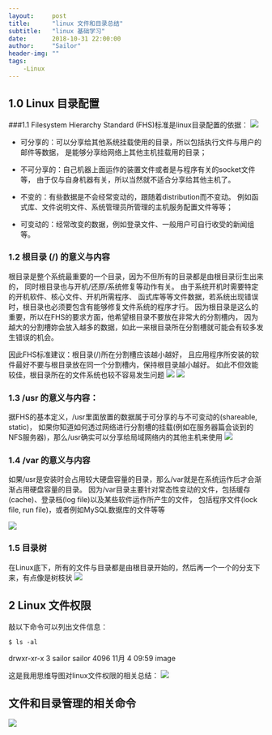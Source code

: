 ```yaml
---
layout:     post
title:      "linux 文件和目录总结"
subtitle:   "linux 基础学习"
date:       2018-10-31 22:00:00
author:     "Sailor"
header-img: ""
tags:
    -Linux
---
```

## 1.0 Linux 目录配置
###1.1 Filesystem Hierarchy Standard (FHS)标准是linux目录配置的依据：
![](../image/linux/linux-fhs-dir-definition.png)

- 可分享的：可以分享给其他系统挂载使用的目录，所以包括执行文件与用户的邮件等数据， 是能够分享给网络上其他主机挂载用的目录；

- 不可分享的：自己机器上面运作的装置文件或者是与程序有关的socket文件等， 由于仅与自身机器有关，所以当然就不适合分享给其他主机了。

- 不变的：有些数据是不会经常变动的，跟随着distribution而不变动。 例如函式库、文件说明文件、系统管理员所管理的主机服务配置文件等等；

- 可变动的：经常改变的数据，例如登录文件、一般用户可自行收受的新闻组等。
### 1.2 根目录 (/) 的意义与内容
根目录是整个系统最重要的一个目录，因为不但所有的目录都是由根目录衍生出来的， 同时根目录也与开机/还原/系统修复等动作有关。 由于系统开机时需要特定的开机软件、核心文件、开机所需程序、 函式库等等文件数据，若系统出现错误时，根目录也必须要包含有能够修复文件系统的程序才行。 因为根目录是这么的重要，所以在FHS的要求方面，他希望根目录不要放在非常大的分割槽内， 因为越大的分割槽妳会放入越多的数据，如此一来根目录所在分割槽就可能会有较多发生错误的机会。

因此FHS标准建议：根目录(/)所在分割槽应该越小越好， 且应用程序所安装的软件最好不要与根目录放在同一个分割槽内，保持根目录越小越好。 如此不但效能较佳，根目录所在的文件系统也较不容易发生问题
![](../image/linux/linux-root-dir-def.png)
![](../image/linux/linux-other-dir.png)
### 1.3 /usr 的意义与内容：
据FHS的基本定义，/usr里面放置的数据属于可分享的与不可变动的(shareable, static)， 如果你知道如何透过网络进行分割槽的挂载(例如在服务器篇会谈到的NFS服务器)，那么/usr确实可以分享给局域网络内的其他主机来使用
![](../image/linux/linux-usr-dir-def.png)

### 1.4 /var 的意义与内容
如果/usr是安装时会占用较大硬盘容量的目录，那么/var就是在系统运作后才会渐渐占用硬盘容量的目录。 因为/var目录主要针对常态性变动的文件，包括缓存(cache)、登录档(log file)以及某些软件运作所产生的文件， 包括程序文件(lock file, run file)，或者例如MySQL数据库的文件等等

![](../image/linux/linux-var-dir-def.png)
### 1.5 目录树
在Linux底下，所有的文件与目录都是由根目录开始的，然后再一个一个的分支下来，有点像是树枝状
![](../image/linux/linux-dir-tree-def.png)
## 2 Linux 文件权限
敲以下命令可以列出文件信息：

`$ ls -al`

drwxr-xr-x  3 sailor sailor 4096 11月  4 09:59 image

这是我用思维导图对linux文件权限的相关总结：
![](../image/linux/linux-file-permission.png)

## 文件和目录管理的相关命令
![](../image/linux/linux-file-dir-commands.png)




